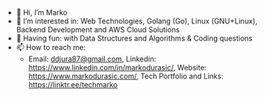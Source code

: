 - 👋 Hi, I’m Marko
- 👀 I’m interested in: Web Technologies, Golang (Go), Linux (GNU+Linux), Backend Development and AWS Cloud Solutions
- 🎡 Having fun: with Data Structures and Algorithms & Coding questions
- 📫 How to reach me:
    - Email: ddjura87@gmail.com, Linkedin: https://www.linkedin.com/in/markodurasic/, Website: https://www.markodurasic.com/, Tech Portfolio and Links: https://linktr.ee/techmarko

<!---
marko-durasic/marko-durasic is a ✨ special ✨ repository because its `README.md` (this file) appears on your GitHub profile.
You can click the Preview link to take a look at your changes.
--->
